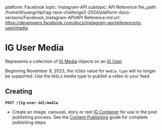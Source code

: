 platform: Facebook
topic: Instagram-API
subtopic: API Reference
file_path: /home/bhuang/nlp/rag-race-challenge2-2024/platform-docs-versions/Facebook_Instagram-API/API Reference.md
url: https://developers.facebook.com/docs/instagram-api/reference/ig-user/media

# IG User Media

Represents a collection of [IG Media](https://developers.facebook.com/docs/instagram-api/reference/ig-media) objects on an [IG User](https://developers.facebook.com/docs/instagram-api/reference/ig-user).

Beginning November 9, 2023, the `VIDEO` value for `media_type` will no longer be supported. Use the `REELS` media type to publish a video to your feed.

## Creating

**`POST /{ig-user-id}/media`**

* Create an image, carousel, story or reel [IG Container](https://developers.facebook.com/docs/instagram-api/reference/ig-container) for use in the post publishing process. See the [Content Publishing](https://developers.facebook.com/docs/instagram-api/guides/content-publishing) guide for complete publishing steps.